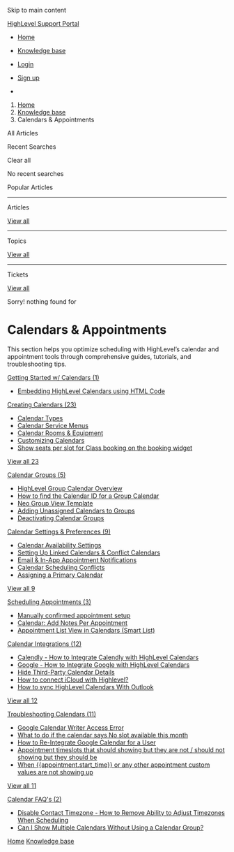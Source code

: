 Skip to main content

[ HighLevel Support Portal ](https://help.gohighlevel.com)

  * [ Home ](/support/home)
  * [ Knowledge base ](/support/solutions)

  * [Login](/support/login)
  * [Sign up](/support/signup)
  * 

  1. [Home](/support/home)
  2. [Knowledge base](/support/solutions)
  3. Calendars & Appointments

All  Articles 

Recent Searches

Clear all

No recent searches

Popular Articles

* * *

Articles

[View all](/support/search/solutions)

* * *

Topics

[View all](/support/search/topics)

* * *

Tickets

[View all](/support/search/tickets)

Sorry! nothing found for   

# Calendars & Appointments

This section helps you optimize scheduling with HighLevel’s calendar and appointment tools through comprehensive guides, tutorials, and troubleshooting tips.

[ Getting Started w/ Calendars (1)](/support/solutions/folders/155000000697)

  * [Embedding HighLevel Calendars using HTML Code](/support/solutions/articles/48000982201-embedding-highlevel-calendars-using-html-code)

[ Creating Calendars (23)](/support/solutions/folders/48000666396)

  * [Calendar Types](/support/solutions/folders/155000000686)
  * [Calendar Service Menus](/support/solutions/folders/155000000691)
  * [Calendar Rooms & Equipment](/support/solutions/folders/155000000680)
  * [Customizing Calendars](/support/solutions/folders/155000000704)
  * [Show seats per slot for Class booking on the booking widget](/support/solutions/articles/155000000956-show-seats-per-slot-for-class-booking-on-the-booking-widget)

[View all 23](/support/solutions/folders/48000666396)

[ Calendar Groups (5)](/support/solutions/folders/155000000690)

  * [HighLevel Group Calendar Overview](/support/solutions/articles/48001161037-highlevel-group-calendar-overview)
  * [How to find the Calendar ID for a Group Calendar](/support/solutions/articles/48001207671-how-to-find-the-calendar-id-for-a-group-calendar)
  * [Neo Group View Template](/support/solutions/articles/155000000973-neo-group-view-template)
  * [Adding Unassigned Calendars to Groups](/support/solutions/articles/155000003550-adding-unassigned-calendars-to-groups)
  * [Deactivating Calendar Groups](/support/solutions/articles/155000003551-deactivating-calendar-groups)

[ Calendar Settings & Preferences (9)](/support/solutions/folders/155000000688)

  * [Calendar Availability Settings](/support/solutions/folders/155000000705)
  * [Setting Up Linked Calendars & Conflict Calendars](/support/solutions/articles/155000002374-setting-up-linked-calendars-conflict-calendars)
  * [Email & In-App Appointment Notifications](/support/solutions/articles/155000003441-email-in-app-appointment-notifications)
  * [Calendar Scheduling Conflicts](/support/solutions/articles/155000003548-calendar-scheduling-conflicts)
  * [Assigning a Primary Calendar](/support/solutions/articles/155000002263-assigning-a-primary-calendar)

[View all 9](/support/solutions/folders/155000000688)

[ Scheduling Appointments (3)](/support/solutions/folders/155000000678)

  * [Manually confirmed appointment setup](/support/solutions/articles/48001185104-manually-confirmed-appointment-setup)
  * [Calendar: Add Notes Per Appointment](/support/solutions/articles/155000003444-calendar-add-notes-per-appointment)
  * [Appointment List View in Calendars (Smart List)](/support/solutions/articles/155000003447-appointment-list-view-in-calendars-smart-list-)

[ Calendar Integrations (12)](/support/solutions/folders/155000000574)

  * [Calendly - How to Integrate Calendly with HighLevel Calendars](/support/solutions/articles/155000002373-calendly-how-to-integrate-calendly-with-highlevel-calendars)
  * [Google - How to Integrate Google with HighLevel Calendars](/support/solutions/articles/155000002369-google-how-to-integrate-google-with-highlevel-calendars)
  * [Hide Third-Party Calendar Details](/support/solutions/articles/155000003545-hide-third-party-calendar-details)
  * [How to connect iCloud with Highlevel?](/support/solutions/articles/155000001477-how-to-connect-icloud-with-highlevel-)
  * [How to sync HighLevel Calendars With Outlook](/support/solutions/articles/48001188796-how-to-sync-highlevel-calendars-with-outlook)

[View all 12](/support/solutions/folders/155000000574)

[ Troubleshooting Calendars (11)](/support/solutions/folders/155000000689)

  * [Google Calendar Writer Access Error](/support/solutions/articles/48001064575-google-calendar-writer-access-error)
  * [What to do if the calendar says No slot available this month](/support/solutions/articles/48001180921-what-to-do-if-the-calendar-says-no-slot-available-this-month)
  * [How to Re-Integrate Google Calendar for a User](/support/solutions/articles/48001181302-how-to-re-integrate-google-calendar-for-a-user)
  * [Appointment timeslots that should showing but they are not / should not showing but they should be](/support/solutions/articles/48001181711-appointment-timeslots-that-should-showing-but-they-are-not-should-not-showing-but-they-should-be)
  * [When {{appointment.start_time}} or any other appointment custom values are not showing up](/support/solutions/articles/48001181948-when-appointment-start-time-or-any-other-appointment-custom-values-are-not-showing-up)

[View all 11](/support/solutions/folders/155000000689)

[ Calendar FAQ's (2)](/support/solutions/folders/155000000702)

  * [Disable Contact Timezone - How to Remove Ability to Adjust Timezones When Scheduling](/support/solutions/articles/48000982200-disable-contact-timezone-how-to-remove-ability-to-adjust-timezones-when-scheduling)
  * [Can I Show Multiple Calendars Without Using a Calendar Group?](/support/solutions/articles/48001049320-can-i-show-multiple-calendars-without-using-a-calendar-group-)

[Home](/support/home) [Knowledge base](/support/solutions)
